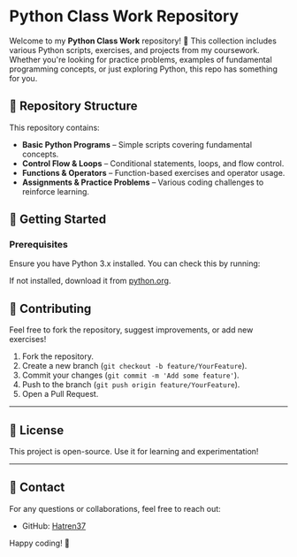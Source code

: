 # Python Class Work Repository

Welcome to my **Python Class Work** repository! 🐍 This collection includes various Python scripts, exercises, and projects from my coursework. Whether you're looking for practice problems, examples of fundamental programming concepts, or just exploring Python, this repo has something for you.

## 📂 Repository Structure
This repository contains:
- **Basic Python Programs** – Simple scripts covering fundamental concepts.
- **Control Flow & Loops** – Conditional statements, loops, and flow control.
- **Functions & Operators** – Function-based exercises and operator usage.
- **Assignments & Practice Problems** – Various coding challenges to reinforce learning.


## 🚀 Getting Started



### Prerequisites

Ensure you have Python 3.x installed. You can check this by running:



If not installed, download it from [python.org](https://www.python.org/downloads/).



## 🤝 Contributing

Feel free to fork the repository, suggest improvements, or add new exercises!

1. Fork the repository.
2. Create a new branch (`git checkout -b feature/YourFeature`).
3. Commit your changes (`git commit -m 'Add some feature'`).
4. Push to the branch (`git push origin feature/YourFeature`).
5. Open a Pull Request.

---

## 📝 License

This project is open-source. Use it for learning and experimentation!

---

## 📧 Contact

For any questions or collaborations, feel free to reach out:

* GitHub: [Hatren37](https://github.com/Hatren37)

Happy coding! 🎉
